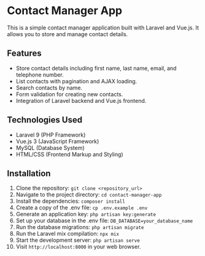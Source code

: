 # Contact Manager App

This is a simple contact manager application built with Laravel and Vue.js. It allows you to store and manage contact details.

## Features

- Store contact details including first name, last name, email, and telephone number.
- List contacts with pagination and AJAX loading.
- Search contacts by name.
- Form validation for creating new contacts.
- Integration of Laravel backend and Vue.js frontend.

## Technologies Used

- Laravel 9 (PHP Framework)
- Vue.js 3 (JavaScript Framework)
- MySQL (Database System)
- HTML/CSS (Frontend Markup and Styling)

## Installation

1. Clone the repository: `git clone <repository_url>`
2. Navigate to the project directory: `cd contact-manager-app`
3. Install the dependencies: `composer install`
4. Create a copy of the .env file: `cp .env.example .env`
5. Generate an application key: `php artisan key:generate`
6. Set up your database in the .env file: `DB_DATABASE=your_database_name`
7. Run the database migrations: `php artisan migrate`
8. Run the Laravel mix compilation: `npx mix`
9. Start the development server: `php artisan serve`
10. Visit `http://localhost:8000` in your web browser.

## Usage

- Generate random 500 contacts using http://localhost:8000/generate.
- Use the search box to find contacts by name, email or phone.
- Contacts are displayed with pagination for better user experience.

## Contributing

Contributions are welcome! If you find any bugs or have suggestions for improvements, please open an issue or submit a pull request.

## License

This project is licensed under the [MIT License](LICENSE).

